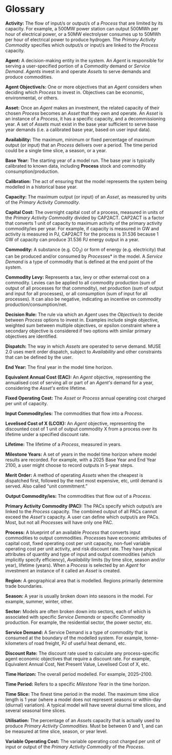 # Glossary

**Activity:** The flow of input/s or output/s of a *Process* that are limited by its capacity. For
example, a 500MW power station can output 500MWh per hour of electrical power, or a 50MW
electrolyser consumes up to 50MWh per hour of electrical power to produce hydrogen. The
*Primary Activity Commodity* specifies which output/s or input/s are linked to the *Process*
capacity.

**Agent:** A decision-making entity in the system. An *Agent* is responsible for serving a
user-specified portion of a *Commodity* demand or *Service Demand*. *Agents* invest in and operate
*Assets* to serve demands and produce commodities.

**Agent Objective/s:** One or more objectives that an *Agent* considers when deciding which
*Process* to invest in. Objectives can be economic, environmental, or others.

**Asset:** Once an *Agent* makes an investment, the related capacity of their chosen *Process*
becomes an *Asset* that they own and operate. An *Asset* is an instance of a *Process*, it has a
specific capacity, and a decommissioning year. A set of *Assets* must exist in the base year
sufficient to serve base year demands (i.e. a calibrated base year, based on user input data).

**Availability:** The maximum, minimum or fixed percentage of maximum output (or input) that an
*Process* delivers over a period. The time period could be a single time slice, a season, or a year.

**Base Year:** The starting year of a model run. The base year is typically calibrated to known
data, including **Process** stock and commodity consumption/production.

**Calibration:** The act of ensuring that the model represents the system being modelled in a
historical base year.

**Capacity:** The maximum output (or input) of an *Asset*, as measured by units of the *Primary
Activity Commodity*.

**Capital Cost:** The overnight capital cost of a process, measured in units of the *Primary
Activity Commodity* divided by CAP2ACT. CAP2ACT is a factor that converts 1 unit of capacity to
maximum activity of the primary activity commodity/ies per year. For example, if capacity is
measured in GW and activity is measured in PJ, CAP2ACT for the process is 31.536 because 1 GW of
capacity can produce 31.536 PJ energy output in a year.

<!-- markdownlint-disable-next-line MD033 -->
**Commodity:** A substance (e.g. CO<sub>2</sub>) or form of energy (e.g. electricity) that can be
produced and/or consumed by *Process*es* in the model. A *Service Demand* is a type of commodity
that is defined at the end point of the system.

**Commodity Levy:** Represents a tax, levy or other external cost on a commodity. Levies can be
applied to all commodity production (sum of output of all processes for that commodity), net
production (sum of output and input for all processes), or all consumption (sum of input for all
processes). It can also be negative, indicating an incentive on commodity
production/consumption/net.

**Decision Rule:** The rule via which an *Agent* uses the *Objective/s* to decide between *Process*
options to invest in. Examples include single objective, weighted sum between multiple objectives,
or epsilon constraint where a secondary objective is considered if two options with similar primary
objectives are identified.

**Dispatch:** The way in which *Assets* are operated to serve demand. MUSE 2.0 uses merit order
dispatch, subject to *Availability* and other constraints that can be defined by the user.

**End Year:** The final year in the model time horizon.

**Equivalent Annual Cost (EAC):** An *Agent* objective, representing the annualised cost of serving
all or part of an *Agent's* demand for a year, considering the *Asset's* entire lifetime.

**Fixed Operating Cost:** The *Asset* or *Process* annual operating cost charged per unit of
capacity.

**Input Commodity/ies:** The commodities that flow into a *Process*.

**Levelised Cost of X (LCOX):** An *Agent* objective, representing the discounted cost of 1 unit of
output commodity X from a process over its lifetime under a specified discount rate.

**Lifetime:** The lifetime of a *Process*, measured in years.

**Milestone Years:** A set of years in the model time horizon where model results are recorded. For
example, with a 2025 Base Year and End Year 2100, a user might choose to record outputs in
5-year steps.

**Merit Order:** A method of operating *Assets* when the cheapest is dispatched first, followed by
the next most expensive, etc, until demand is served. Also called “unit commitment.”

**Output Commodity/ies:** The commodities that flow out of a *Process*.

**Primary Activity Commodity (PAC):** The PACs specify which output/s are linked to the *Process*
capacity. The combined output of all PACs cannot exceed the *Asset's* capacity. A user can define
which output/s are PACs. Most, but not all *Process*es will have only one PAC.

**Process:** A blueprint of an available *Process* that converts input commodities to output
commodities. *Process*es have economic attributes of capital cost, fixed operating cost per unit
capacity, non-fuel variable operating cost per unit activity, and risk discount rate. They have
physical attributes of quantity and type of input and output commodities (which implicitly specify
efficiency), *Availability* limits (by time slice, season and/or year), lifetime (years). When a
*Process* is selected by an *Agent* for investment an instance of it called an *Asset* is created.

**Region:** A geographical area that is modelled. Regions primarily determine trade boundaries.

**Season:** A year is usually broken down into seasons in the model. For example, summer, winter,
other.

**Sector:** Models are often broken down into sectors, each of which is associated with specific
*Service Demands* or specific *Commodity* production. For example, the residential sector, the power
sector, etc.

**Service Demand:** A Service Demand is a type of commodity that is consumed at the boundary of the
modelled system. For example, tonne-kilometers of road freight, PJ of useful heat demand, etc.

**Discount Rate:** The discount rate used to calculate any process-specific agent economic
objectives that require a discount rate. For example, Equivalent Annual Cost, Net Present Value,
Levelised Cost of X, etc.

**Time Horizon:** The overall period modelled. For example, 2025&ndash;2100.

**Time Period:** Refers to a specific *Milestone Year* in the time horizon.

**Time Slice:** The finest time period in the model. The maximum time slice length is 1 year (where
a model does not represent seasons or within-day (diurnal) variation). A typical model will have
several diurnal time slices, and several seasonal time slices.

**Utilisation:** The percentage of an *Asset*s capacity that is actually used to produce *Primary
Activity Commodities*. Must be between 0 and 1, and can be measured at time slice, season, or year
level.

**Variable Operating Cost:** The variable operating cost charged per unit of input or output of the
*Primary Activity Commodity* of the *Process*.
